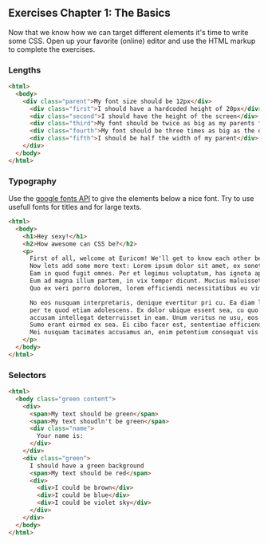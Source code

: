 ## Exercises Chapter 1: The Basics

Now that we know how we can target different elements it's time to write some CSS. Open up your favorite (online) editor and use the HTML markup to complete the exercises.

### Lengths

```html
<html>
  <body>
    <div class="parent">My font size should be 12px</div>
      <div class="first">I should have a hardcoded height of 20px</div>
      <div class="second">I should have the height of the screen</div>
      <div class="third">My font should be twice as big as my parents font even when it changes</div>
      <div class="fourth">My font should be three times as big as the default font size of this document</div>
      <div class="fifth">I should be half the width of my parent</div>
    </div>
  </body>
</html>
```

### Typography

Use the [google fonts API](https://www.google.com/fonts) to give the elements below a nice font. Try to use usefull fonts for titles and for large texts.

```html
<html>
  <body>
    <h1>Hey sexy!</h1>
    <h2>How awesome can CSS be?</h2>
    <p>
      First of all, welcome at Euricom! We'll get to know each other better at the next .NET Cruise!
      Now lets add some more text: Lorem ipsum dolor sit amet, ex sonet melius constituam ius, te utroque fierent vel. 
      Eam in quod fugit omnes. Per et legimus voluptatum, has ignota aperiam qualisque no, eu quot graeci dissentias eam. 
      Eum ad magna illum partem, in vix tempor dicunt. Mucius maluisset referrentur pro ut. 
      Quo ex veri porro dolorem, lorem efficiendi necessitatibus eu vim, ius no dicant deleniti.

      No eos nusquam interpretaris, denique evertitur pri cu. Ea diam libris signiferumque eos, nobis aperiam quo te, 
      per te quod etiam adolescens. Ex dolor ubique essent sea, cu quo dolorem accusam adolescens, 
      accusam intellegat deterruisset in eam. Unum veritus ne usu, eos id iisque ocurreret instructior. 
      Sumo erant eirmod ex sea. Ei cibo facer est, sententiae efficiendi cu vix, ex duis epicuri iracundia cum. 
      Mei nusquam tacimates accusamus an, enim petentium consequat vis in, eleifend intellegam mei ut.
    </p>
  </body>
</html>
```

### Selectors

```html
<html>
  <body class="green content">
    <div>
      <span>My text should be green</span>
      <span>My text shoudln't be green</span>
      <div class="name">
        Your name is:
      </div>
    </div>
    <div class="green">
      I should have a green background
      <span>My text should be red</span>
      <div>
        <div>I could be brown</div>
        <div>I could be blue</div>
        <div>I could be violet sky</div>
      </div>
    </div>
  </body>
</html>
```
